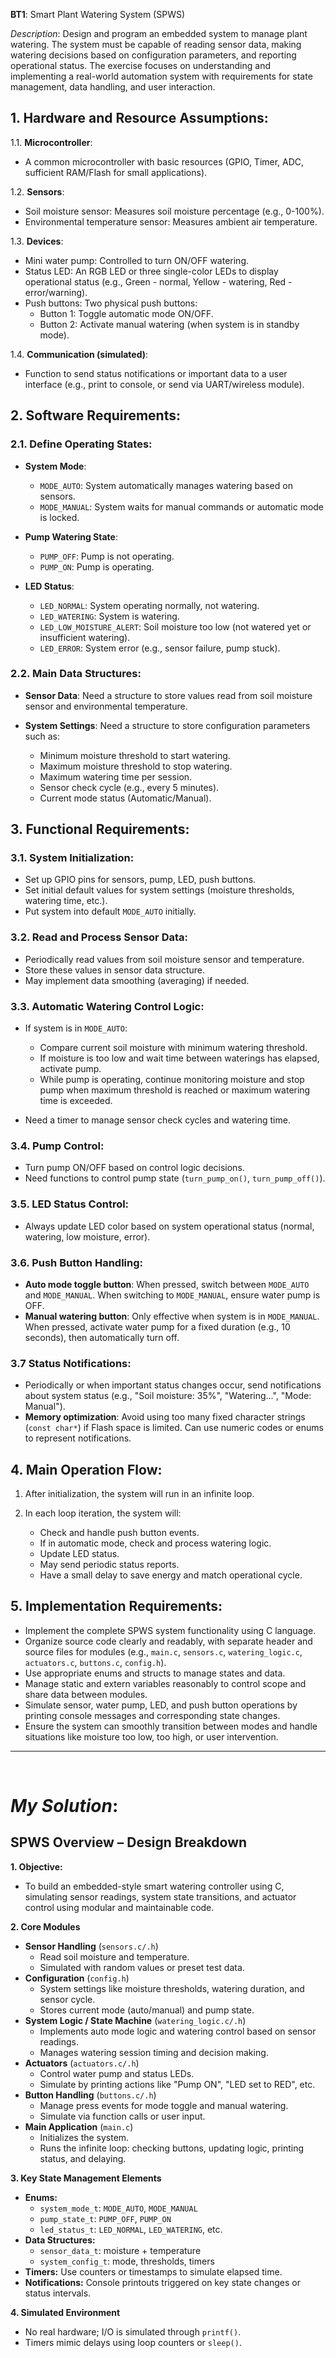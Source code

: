 **BT1**: Smart Plant Watering System (SPWS)

*Description*:
Design and program an embedded system to manage plant watering. The system must be capable of reading sensor data, making watering decisions based on configuration parameters, and reporting operational status. The exercise focuses on understanding and implementing a real-world automation system with requirements for state management, data handling, and user interaction.

## 1. Hardware and Resource Assumptions:

1.1. **Microcontroller**: 
   - A common microcontroller with basic resources (GPIO, Timer, ADC, sufficient RAM/Flash for small applications).

1.2. **Sensors**:
   - Soil moisture sensor: Measures soil moisture percentage (e.g., 0-100%).
   - Environmental temperature sensor: Measures ambient air temperature.

1.3. **Devices**:
   - Mini water pump: Controlled to turn ON/OFF watering.
   - Status LED: An RGB LED or three single-color LEDs to display operational status (e.g., Green - normal, Yellow - watering, Red - error/warning).
   - Push buttons: Two physical push buttons:
     - Button 1: Toggle automatic mode ON/OFF.
     - Button 2: Activate manual watering (when system is in standby mode).

1.4. **Communication (simulated)**:
   - Function to send status notifications or important data to a user interface (e.g., print to console, or send via UART/wireless module).

## 2. Software Requirements:

### 2.1. Define Operating States:
- **System Mode**:
   - `MODE_AUTO`: System automatically manages watering based on sensors.
   - `MODE_MANUAL`: System waits for manual commands or automatic mode is locked.

- **Pump Watering State**:
   - `PUMP_OFF`: Pump is not operating.
   - `PUMP_ON`: Pump is operating.

- **LED Status**:
   - `LED_NORMAL`: System operating normally, not watering.
   - `LED_WATERING`: System is watering.
   - `LED_LOW_MOISTURE_ALERT`: Soil moisture too low (not watered yet or insufficient watering).
   - `LED_ERROR`: System error (e.g., sensor failure, pump stuck).

### 2.2. Main Data Structures:
- **Sensor Data**: Need a structure to store values read from soil moisture sensor and environmental temperature.

- **System Settings**: Need a structure to store configuration parameters such as:
   - Minimum moisture threshold to start watering.
   - Maximum moisture threshold to stop watering.
   - Maximum watering time per session.
   - Sensor check cycle (e.g., every 5 minutes).
   - Current mode status (Automatic/Manual).

## 3. Functional Requirements:

### 3.1. System Initialization:
- Set up GPIO pins for sensors, pump, LED, push buttons.
- Set initial default values for system settings (moisture thresholds, watering time, etc.).
- Put system into default `MODE_AUTO` initially.

### 3.2. Read and Process Sensor Data:
- Periodically read values from soil moisture sensor and temperature.
- Store these values in sensor data structure.
- May implement data smoothing (averaging) if needed.

### 3.3. Automatic Watering Control Logic:
- If system is in `MODE_AUTO`:
  - Compare current soil moisture with minimum watering threshold.
  - If moisture is too low and wait time between waterings has elapsed, activate pump.
  - While pump is operating, continue monitoring moisture and stop pump when maximum threshold is reached or maximum watering time is exceeded.

- Need a timer to manage sensor check cycles and watering time.

### 3.4. Pump Control:
   - Turn pump ON/OFF based on control logic decisions.
   - Need functions to control pump state (`turn_pump_on()`, `turn_pump_off()`).

### 3.5. LED Status Control:
   - Always update LED color based on system operational status (normal, watering, low moisture, error).

### 3.6. Push Button Handling:
   - **Auto mode toggle button**: When pressed, switch between `MODE_AUTO` and `MODE_MANUAL`. When switching to `MODE_MANUAL`, ensure water pump is OFF.
   - **Manual watering button**: Only effective when system is in `MODE_MANUAL`. When pressed, activate water pump for a fixed duration (e.g., 10 seconds), then automatically turn off.

### 3.7 Status Notifications:
   - Periodically or when important status changes occur, send notifications about system status (e.g., "Soil moisture: 35%", "Watering...", "Mode: Manual").
   - **Memory optimization**: Avoid using too many fixed character strings (`const char*`) if Flash space is limited. Can use numeric codes or enums to represent notifications.

## 4. Main Operation Flow:

1. After initialization, the system will run in an infinite loop.

2. In each loop iteration, the system will:
   - Check and handle push button events.
   - If in automatic mode, check and process watering logic.
   - Update LED status.
   - May send periodic status reports.
   - Have a small delay to save energy and match operational cycle.

## 5. Implementation Requirements:

- Implement the complete SPWS system functionality using C language.
- Organize source code clearly and readably, with separate header and source files for modules (e.g., `main.c`, `sensors.c`, `watering_logic.c`, `actuators.c`, `buttons.c`, `config.h`).
- Use appropriate enums and structs to manage states and data.
- Manage static and extern variables reasonably to control scope and share data between modules.
- Simulate sensor, water pump, LED, and push button operations by printing console messages and corresponding state changes.
- Ensure the system can smoothly transition between modes and handle situations like moisture too low, too high, or user intervention.

---
<br>

# *My Solution*:
## SPWS Overview – Design Breakdown

**1. Objective:**

- To build an embedded-style smart watering controller using C, simulating sensor readings, system state transitions, and actuator control using modular and maintainable code.

**2. Core Modules**

* **Sensor Handling** (`sensors.c/.h`)
    * Read soil moisture and temperature.
    * Simulated with random values or preset test data.
* **Configuration** (`config.h`)
    * System settings like moisture thresholds, watering duration, and sensor cycle.
    * Stores current mode (auto/manual) and pump state.
* **System Logic / State Machine** (`watering_logic.c/.h`)
    * Implements auto mode logic and watering control based on sensor readings.
    * Manages watering session timing and decision making.
* **Actuators** (`actuators.c/.h`)
    * Control water pump and status LEDs.
    * Simulate by printing actions like "Pump ON", "LED set to RED", etc.
* **Button Handling** (`buttons.c/.h`)
    * Manage press events for mode toggle and manual watering.
    * Simulate via function calls or user input.
* **Main Application** (`main.c`)
    * Initializes the system.
    * Runs the infinite loop: checking buttons, updating logic, printing status, and delaying.

**3. Key State Management Elements**

* **Enums:**
    * `system_mode_t`: `MODE_AUTO`, `MODE_MANUAL`
    * `pump_state_t`: `PUMP_OFF`, `PUMP_ON`
    * `led_status_t`: `LED_NORMAL`, `LED_WATERING`, etc.
* **Data Structures:**
    * `sensor_data_t`: moisture + temperature
    * `system_config_t`: mode, thresholds, timers
* **Timers:** Use counters or timestamps to simulate elapsed time.
* **Notifications:** Console printouts triggered on key state changes or status intervals.

**4. Simulated Environment**

* No real hardware; I/O is simulated through `printf()`.
* Timers mimic delays using loop counters or `sleep()`.

